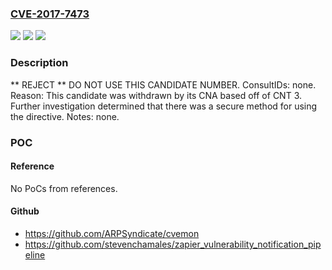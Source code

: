 ### [CVE-2017-7473](https://cve.mitre.org/cgi-bin/cvename.cgi?name=CVE-2017-7473)
![](https://img.shields.io/static/v1?label=Product&message=n%2Fa&color=blue)
![](https://img.shields.io/static/v1?label=Version&message=n%2Fa&color=blue)
![](https://img.shields.io/static/v1?label=Vulnerability&message=n%2Fa&color=blue)

### Description

** REJECT **  DO NOT USE THIS CANDIDATE NUMBER.  ConsultIDs: none.  Reason: This candidate was withdrawn by its CNA based off of CNT 3. Further investigation determined that there was a secure method for using the directive.  Notes: none.

### POC

#### Reference
No PoCs from references.

#### Github
- https://github.com/ARPSyndicate/cvemon
- https://github.com/stevenchamales/zapier_vulnerability_notification_pipeline

